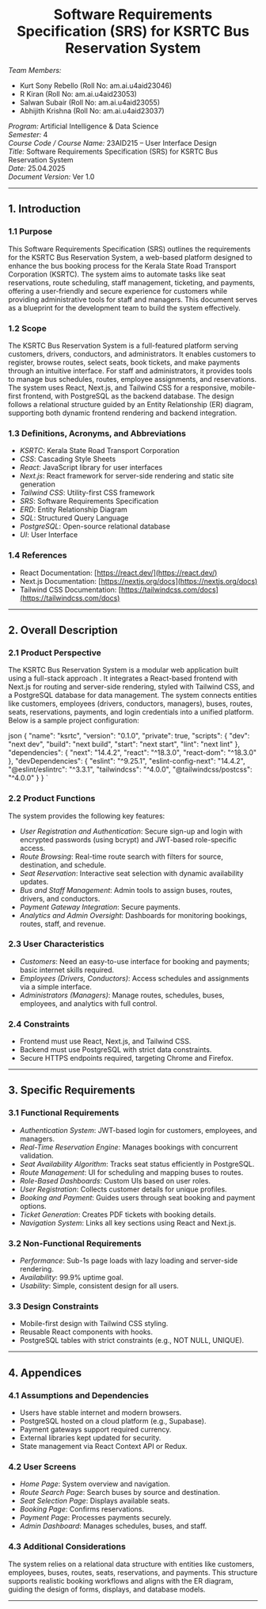 <div align="center">

# Software Requirements Specification (SRS) for KSRTC Bus Reservation System

</div>

*Team Members:*  
- Kurt Sony Rebello (Roll No: am.ai.u4aid23046)  
- R Kiran (Roll No: am.ai.u4aid23053)  
- Salwan Subair (Roll No: am.ai.u4aid23055)  
- Abhijith Krishna (Roll No: am.ai.u4aid23037)  

*Program:* Artificial Intelligence & Data Science  
*Semester:* 4  
*Course Code / Course Name:* 23AID215 – User Interface Design  
*Title:* Software Requirements Specification (SRS) for KSRTC Bus Reservation System  
*Date:* 25.04.2025  
*Document Version:* Ver 1.0  

---

## 1. Introduction

### 1.1 Purpose
This Software Requirements Specification (SRS) outlines the requirements for the KSRTC Bus Reservation System, a web-based platform designed to enhance the bus booking process for the Kerala State Road Transport Corporation (KSRTC). The system aims to automate tasks like seat reservations, route scheduling, staff management, ticketing, and payments, offering a user-friendly and secure experience for customers while providing administrative tools for staff and managers. This document serves as a blueprint for the development team to build the system effectively.

### 1.2 Scope
The KSRTC Bus Reservation System is a full-featured platform serving customers, drivers, conductors, and administrators. It enables customers to register, browse routes, select seats, book tickets, and make payments through an intuitive interface. For staff and administrators, it provides tools to manage bus schedules, routes, employee assignments, and reservations. The system uses React, Next.js, and Tailwind CSS for a responsive, mobile-first frontend, with PostgreSQL as the backend database. The design follows a relational structure guided by an Entity Relationship (ER) diagram, supporting both dynamic frontend rendering and backend integration.

### 1.3 Definitions, Acronyms, and Abbreviations
- *KSRTC*: Kerala State Road Transport Corporation  
- *CSS*: Cascading Style Sheets  
- *React*: JavaScript library for user interfaces  
- *Next.js*: React framework for server-side rendering and static site generation  
- *Tailwind CSS*: Utility-first CSS framework  
- *SRS*: Software Requirements Specification  
- *ERD*: Entity Relationship Diagram  
- *SQL*: Structured Query Language  
- *PostgreSQL*: Open-source relational database  
- *UI*: User Interface  

### 1.4 References
- React Documentation: [https://react.dev/](https://react.dev/)  
- Next.js Documentation: [https://nextjs.org/docs](https://nextjs.org/docs)  
- Tailwind CSS Documentation: [https://tailwindcss.com/docs](https://tailwindcss.com/docs)  

---

## 2. Overall Description

### 2.1 Product Perspective
The KSRTC Bus Reservation System is a modular web application built using a full-stack approach . It integrates a React-based frontend with Next.js for routing and server-side rendering, styled with Tailwind CSS, and a PostgreSQL database for data management. The system connects entities like customers, employees (drivers, conductors, managers), buses, routes, seats, reservations, payments, and login credentials into a unified platform. Below is a sample project configuration:

json
{
  "name": "ksrtc",
  "version": "0.1.0",
  "private": true,
  "scripts": {
    "dev": "next dev",
    "build": "next build",
    "start": "next start",
    "lint": "next lint"
  },
  "dependencies": {
    "next": "14.4.2",
    "react": "^18.3.0",
    "react-dom": "^18.3.0"
  },
  "devDependencies": {
    "eslint": "^9.25.1",
    "eslint-config-next": "14.4.2",
    "@eslint/eslintrc": "^3.3.1",
    "tailwindcss": "^4.0.0",
    "@tailwindcss/postcss": "^4.0.0"
  }
}
`

### 2.2 Product Functions

The system provides the following key features:

- *User Registration and Authentication*: Secure sign-up and login with encrypted passwords (using bcrypt) and JWT-based role-specific access.
- *Route Browsing*: Real-time route search with filters for source, destination, and schedule.
- *Seat Reservation*: Interactive seat selection with dynamic availability updates.
- *Bus and Staff Management*: Admin tools to assign buses, routes, drivers, and conductors.
- *Payment Gateway Integration*: Secure payments.
- *Analytics and Admin Oversight*: Dashboards for monitoring bookings, routes, staff, and revenue.

### 2.3 User Characteristics

- *Customers*: Need an easy-to-use interface for booking and payments; basic internet skills required.
- *Employees (Drivers, Conductors)*: Access schedules and assignments via a simple interface.
- *Administrators (Managers)*: Manage routes, schedules, buses, employees, and analytics with full control.

### 2.4 Constraints

- Frontend must use React, Next.js, and Tailwind CSS.
- Backend must use PostgreSQL with strict data constraints.
- Secure HTTPS endpoints required, targeting Chrome and Firefox.

---

## 3. Specific Requirements

### 3.1 Functional Requirements

- *Authentication System*: JWT-based login for customers, employees, and managers.
- *Real-Time Reservation Engine*: Manages bookings with concurrent validation.
- *Seat Availability Algorithm*: Tracks seat status efficiently in PostgreSQL.
- *Route Management*: UI for scheduling and mapping buses to routes.
- *Role-Based Dashboards*: Custom UIs based on user roles.
- *User Registration*: Collects customer details for unique profiles.
- *Booking and Payment*: Guides users through seat booking and payment options.
- *Ticket Generation*: Creates PDF tickets with booking details.
- *Navigation System*: Links all key sections using React and Next.js.

### 3.2 Non-Functional Requirements

- *Performance*: Sub-1s page loads with lazy loading and server-side rendering.
- *Availability*: 99.9% uptime goal.
- *Usability*: Simple, consistent design for all users.

### 3.3 Design Constraints

- Mobile-first design with Tailwind CSS styling.
- Reusable React components with hooks.
- PostgreSQL tables with strict constraints (e.g., NOT NULL, UNIQUE).

---

## 4. Appendices

### 4.1 Assumptions and Dependencies

- Users have stable internet and modern browsers.
- PostgreSQL hosted on a cloud platform (e.g., Supabase).
- Payment gateways support required currency.
- External libraries kept updated for security.
- State management via React Context API or Redux.

### 4.2 User Screens

- *Home Page*: System overview and navigation.
- *Route Search Page*: Search buses by source and destination.
- *Seat Selection Page*: Displays available seats.
- *Booking Page*: Confirms reservations.
- *Payment Page*: Processes payments securely.
- *Admin Dashboard*: Manages schedules, buses, and staff.

### 4.3 Additional Considerations

The system relies on a relational data structure with entities like customers, employees, buses, routes, seats, reservations, and payments. This structure supports realistic booking workflows and aligns with the ER diagram, guiding the design of forms, displays, and database models.

---
